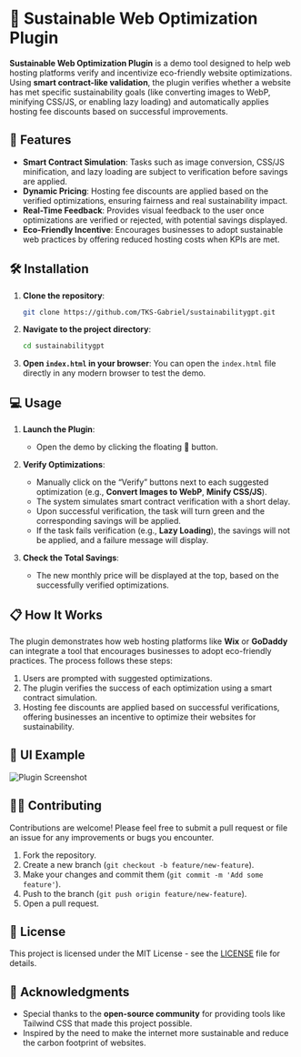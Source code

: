 # 🌱 Sustainable Web Optimization Plugin

**Sustainable Web Optimization Plugin** is a demo tool designed to help web hosting platforms verify and incentivize eco-friendly website optimizations. Using **smart contract-like validation**, the plugin verifies whether a website has met specific sustainability goals (like converting images to WebP, minifying CSS/JS, or enabling lazy loading) and automatically applies hosting fee discounts based on successful improvements.

## 🚀 Features
- **Smart Contract Simulation**: Tasks such as image conversion, CSS/JS minification, and lazy loading are subject to verification before savings are applied.
- **Dynamic Pricing**: Hosting fee discounts are applied based on the verified optimizations, ensuring fairness and real sustainability impact.
- **Real-Time Feedback**: Provides visual feedback to the user once optimizations are verified or rejected, with potential savings displayed.
- **Eco-Friendly Incentive**: Encourages businesses to adopt sustainable web practices by offering reduced hosting costs when KPIs are met.

## 🛠️ Installation

1. **Clone the repository**:
   ```bash
   git clone https://github.com/TKS-Gabriel/sustainabilitygpt.git
   ```

2. **Navigate to the project directory**:
   ```bash
   cd sustainabilitygpt
   ```

3. **Open `index.html` in your browser**:
   You can open the `index.html` file directly in any modern browser to test the demo.

## 💻 Usage

1. **Launch the Plugin**:
   - Open the demo by clicking the floating 🌱 button.
   
2. **Verify Optimizations**:
   - Manually click on the “Verify” buttons next to each suggested optimization (e.g., **Convert Images to WebP**, **Minify CSS/JS**).
   - The system simulates smart contract verification with a short delay.
   - Upon successful verification, the task will turn green and the corresponding savings will be applied.
   - If the task fails verification (e.g., **Lazy Loading**), the savings will not be applied, and a failure message will display.

3. **Check the Total Savings**:
   - The new monthly price will be displayed at the top, based on the successfully verified optimizations.

## 📋 How It Works

The plugin demonstrates how web hosting platforms like **Wix** or **GoDaddy** can integrate a tool that encourages businesses to adopt eco-friendly practices. The process follows these steps:
1. Users are prompted with suggested optimizations.
2. The plugin verifies the success of each optimization using a smart contract simulation.
3. Hosting fee discounts are applied based on successful verifications, offering businesses an incentive to optimize their websites for sustainability.

## 🎨 UI Example

![Plugin Screenshot](![image](https://github.com/user-attachments/assets/c4d82fdd-156c-4768-bf5a-b2ecf5c523e0)
)

## 🧑‍💻 Contributing

Contributions are welcome! Please feel free to submit a pull request or file an issue for any improvements or bugs you encounter.

1. Fork the repository.
2. Create a new branch (`git checkout -b feature/new-feature`).
3. Make your changes and commit them (`git commit -m 'Add some feature'`).
4. Push to the branch (`git push origin feature/new-feature`).
5. Open a pull request.

## 📄 License

This project is licensed under the MIT License - see the [LICENSE](LICENSE) file for details.

## 🙏 Acknowledgments

- Special thanks to the **open-source community** for providing tools like Tailwind CSS that made this project possible.
- Inspired by the need to make the internet more sustainable and reduce the carbon footprint of websites.
